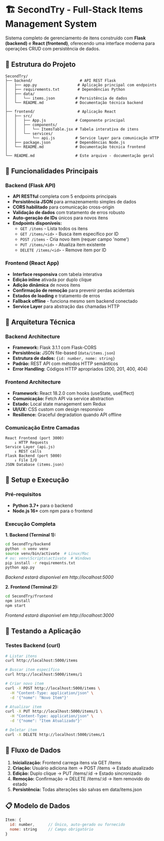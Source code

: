 # 🏗️ SecondTry - Full-Stack Items Management System

Sistema completo de gerenciamento de itens construído com **Flask (backend)** e **React (frontend)**, oferecendo uma interface moderna para operações CRUD com persistência de dados.

## 📁 Estrutura do Projeto

```
SecondTry/
├── backend/                     # API REST Flask
│   ├── app.py                  # Aplicação principal com endpoints
│   ├── requirements.txt        # Dependências Python
│   ├── data/
│   │   └── items.json         # Persistência de dados
│   └── README.md              # Documentação técnica backend
│
├── frontend/                   # Aplicação React
│   ├── src/
│   │   ├── App.js             # Componente principal
│   │   ├── components/
│   │   │   └── ItemsTable.jsx # Tabela interativa de itens
│   │   └── services/
│   │       └── api.js         # Service layer para comunicação HTTP
│   ├── package.json           # Dependências Node.js
│   └── README.md              # Documentação técnica frontend
│
└── README.md                  # Este arquivo - documentação geral
```

## 🎯 Funcionalidades Principais

### Backend (Flask API)
- **API RESTful** completa com 5 endpoints principais
- **Persistência JSON** para armazenamento simples de dados
- **CORS habilitado** para comunicação cross-origin
- **Validação de dados** com tratamento de erros robusto
- **Auto-geração de IDs** únicos para novos itens
- **Endpoints disponíveis:**
  - `GET /items` - Lista todos os itens
  - `GET /items/<id>` - Busca item específico por ID
  - `POST /items` - Cria novo item (requer campo 'nome')
  - `PUT /items/<id>` - Atualiza item existente
  - `DELETE /items/<id>` - Remove item por ID

### Frontend (React App)
- **Interface responsiva** com tabela interativa
- **Edição inline** ativada por duplo clique
- **Adição dinâmica** de novos itens
- **Confirmação de remoção** para prevenir perdas acidentais
- **Estados de loading** e tratamento de erros
- **Fallback offline** - funciona mesmo sem backend conectado
- **Service Layer** para abstração das chamadas HTTP

## 🔧 Arquitetura Técnica

### Backend Architecture
- **Framework:** Flask 3.1.1 com Flask-CORS
- **Persistência:** JSON file-based (`data/items.json`)
- **Estrutura de dados:** `{id: number, nome: string}`
- **Padrão:** REST API com métodos HTTP semânticos
- **Error Handling:** Códigos HTTP apropriados (200, 201, 400, 404)

### Frontend Architecture
- **Framework:** React 18.2.0 com hooks (useState, useEffect)
- **Comunicação:** Fetch API via service abstraction
- **Estado:** Local state management sem Redux
- **UI/UX:** CSS custom com design responsivo
- **Resilience:** Graceful degradation quando API offline

### Comunicação Entre Camadas
```
React Frontend (port 3000)
    ↓ HTTP Requests
Service Layer (api.js)
    ↓ REST calls
Flask Backend (port 5000)
    ↓ File I/O
JSON Database (items.json)
```

## 🚀 Setup e Execução

### Pré-requisitos
- **Python 3.7+** para o backend
- **Node.js 16+** com npm para o frontend

### Execução Completa

**1. Backend (Terminal 1):**
```bash
cd SecondTry/backend
python -m venv venv
source venv/bin/activate  # Linux/Mac
# ou: venv\Scripts\activate  # Windows
pip install -r requirements.txt
python app.py
```
*Backend estará disponível em http://localhost:5000*

**2. Frontend (Terminal 2):**
```bash
cd SecondTry/frontend
npm install
npm start
```
*Frontend estará disponível em http://localhost:3000*

## 🧪 Testando a Aplicação

### Testes Backend (curl)
```bash
# Listar itens
curl http://localhost:5000/items

# Buscar item específico
curl http://localhost:5000/items/1

# Criar novo item
curl -X POST http://localhost:5000/items \
  -H "Content-Type: application/json" \
  -d '{"nome": "Novo Item"}'

# Atualizar item
curl -X PUT http://localhost:5000/items/1 \
  -H "Content-Type: application/json" \
  -d '{"nome": "Item Atualizado"}'

# Deletar item
curl -X DELETE http://localhost:5000/items/1
```

## 🔄 Fluxo de Dados

1. **Inicialização:** Frontend carrega itens via GET /items
2. **Criação:** Usuário adiciona item → POST /items → Estado atualizado
3. **Edição:** Duplo clique → PUT /items/:id → Estado sincronizado
4. **Remoção:** Confirmação → DELETE /items/:id → Item removido do estado
5. **Persistência:** Todas alterações são salvas em data/items.json

## 📋 Modelo de Dados

```javascript
Item: {
  id: number,      // Único, auto-gerado ou fornecido
  nome: string     // Campo obrigatório
}
```